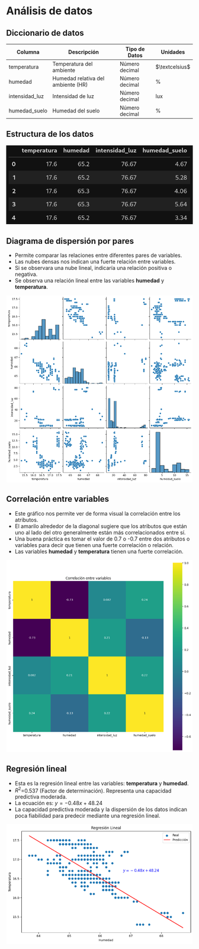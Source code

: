 # Análisis de datos

## Diccionario de datos

| Columna|Descripción|Tipo de Datos|Unidades|
|---|---|---|---|
| temperatura	| Temperatura del ambiente | Número decimal | $\textcelsius$|
|humedad|Humedad relativa del ambiente (HR)|Número decimal| %|
|intensidad_luz|Intensidad de luz|Número decimal|lux|
|humedad_suelo|Humedad del suelo|Número decimal|%|

## Estructura de los datos

![](img/data.png)

## Diagrama de dispersión por pares

* Permite comparar las relaciones entre diferentes pares de variables.  
* Las nubes densas nos indican una fuerte relación entre variables.  
* Si se observara una nube lineal, indicaría una relación positiva o negativa.  
* Se observa una relación lineal entre las variables **humedad** y **temperatura**.

![](img/estadistica_dispersionPorPares.png)

## Correlación entre variables

* Este gráfico nos permite ver de forma visual la correlación entre los atributos.  
* El amarilo alrededor de la diagonal sugiere que los atributos que están uno al lado del otro generalmente están más correlacionados entre sí. 
* Una buena práctica es tomar el valor de 0.7 o -0.7 entre dos atributos o variables para decir que tienen una fuerte correlación o relación.  
* Las variables **humedad** y **temperatura** tienen una fuerte correlación.

![](img/estadistica_correlacion.png)

## Regresión lineal

* Esta es la regresión lineal entre las variables: **temperatura** y **humedad**.  
* $R^2$=0.537 (Factor de determinación). Representa una capacidad predictiva moderada.  
* La ecuación es: $y=-0.48x + 48.24$
* La capacidad predictiva moderada y la dispersión de los datos indican poca fiabilidad para predecir mediante una regresión lineal.

![](img/regresion_lineal.png)
